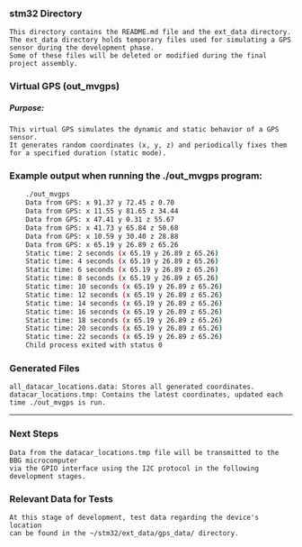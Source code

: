 
### stm32 Directory
	This directory contains the README.md file and the ext_data directory.
	The ext_data directory holds temporary files used for simulating a GPS sensor during the development phase.
	Some of these files will be deleted or modified during the final project assembly.
	
###	Virtual GPS (out_mvgps)
#####	Purpose:
	This virtual GPS simulates the dynamic and static behavior of a GPS sensor.
	It generates random coordinates (x, y, z) and periodically fixes them for a specified duration (static mode).
	
###	Example output when running the ./out_mvgps program:
```bash
	./out_mvgps
	Data from GPS: x 91.37 y 72.45 z 0.70
	Data from GPS: x 11.55 y 81.65 z 34.44
	Data from GPS: x 47.41 y 0.31 z 55.67
	Data from GPS: x 41.73 y 65.84 z 50.68
	Data from GPS: x 10.59 y 30.40 z 28.88
	Data from GPS: x 65.19 y 26.89 z 65.26
	Static time: 2 seconds (x 65.19 y 26.89 z 65.26)
	Static time: 4 seconds (x 65.19 y 26.89 z 65.26)
	Static time: 6 seconds (x 65.19 y 26.89 z 65.26)
	Static time: 8 seconds (x 65.19 y 26.89 z 65.26)
	Static time: 10 seconds (x 65.19 y 26.89 z 65.26)
	Static time: 12 seconds (x 65.19 y 26.89 z 65.26)
	Static time: 14 seconds (x 65.19 y 26.89 z 65.26)
	Static time: 16 seconds (x 65.19 y 26.89 z 65.26)
	Static time: 18 seconds (x 65.19 y 26.89 z 65.26)
	Static time: 20 seconds (x 65.19 y 26.89 z 65.26)
	Static time: 22 seconds (x 65.19 y 26.89 z 65.26)
	Child process exited with status 0
```	
	
###	Generated Files
	all_datacar_locations.data: Stores all generated coordinates.
	datacar_locations.tmp: Contains the latest coordinates, updated each time ./out_mvgps is run.
---

###	Next Steps
	Data from the datacar_locations.tmp file will be transmitted to the BBG microcomputer
	via the GPIO interface using the I2C protocol in the following development stages.
	
###	Relevant Data for Tests
	At this stage of development, test data regarding the device's location 
	can be found in the ~/stm32/ext_data/gps_data/ directory.
